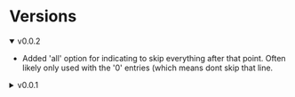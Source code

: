 # Versions


<details open>
<summary>v0.0.2</summary>

* Added 'all' option for indicating to skip everything after that point.  Often likely only used with the '0' entries (which means dont skip that line.
</details>
<details>
<summary>v0.0.1</summary>

* Initial implementation.
</details>
